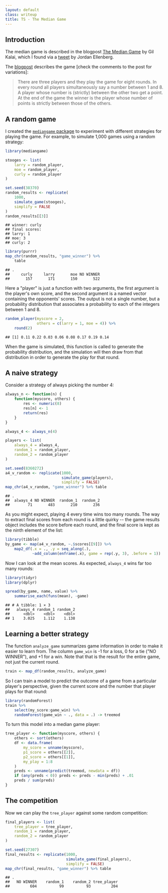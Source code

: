 ```yaml
---
layout: default
class: writeup
title: TS - The Median Game
---
```


Introduction
------------

The median game is described in the blogpost [The Median
Game](https://gilkalai.wordpress.com/2017/01/14/the-median-game/) by Gil
Kalai, which I found via a
[tweet](https://twitter.com/JSEllenberg/status/820339568486576128) by
Jordan Ellenberg.

The
[blogpost](https://gilkalai.wordpress.com/2017/01/14/the-median-game/)
describes the game \[check the comments to the post for variations\]:

> There are three players and they play the game for eight rounds. In
> every round all players simultaneously say a number between 1 and 8. A
> player whose number is (strictly) between the other two get a point.
> At the end of the game the winner is the player whose number of points
> is strictly between those of the others.

A random game
-------------

I created the [`mediangame`
package](https://github.com/tarakc02/mediangame) to experiment with
different strategies for playing the game. For example, to simulate
1,000 games using a random strategy:

~~~~ r
library(mediangame)

stooges <- list(
    larry = random_player,
    moe = random_player,
    curly = random_player
)

set.seed(38370)
random_results <- replicate(
    1000, 
    simulate_game(stooges), 
    simplify = FALSE
)
random_results[[3]]
~~~~

    ## winner: curly 
    ## final scores:
    ## larry: 1
    ## moe: 3
    ## curly: 2

~~~~ r
library(purrr)
map_chr(random_results, "game_winner") %>% 
    table
~~~~

    ## .
    ##     curly     larry       moe NO WINNER 
    ##       157       171       150       522

Here a "player" is just a function with two arguments, the first
argument is the player's own score, and the second argument is a named
vector containing the opponents' scores. The output is not a single
number, but a probability distribution that associates a probability to
each of the integers between 1 and 8.

~~~~ r
random_player(myscore = 2, 
              others = c(larry = 1, moe = 4)) %>% 
    round(2)
~~~~

    ## [1] 0.11 0.22 0.03 0.06 0.08 0.17 0.19 0.14

When the game is simulated, this function is called to generate the
probability distribution, and the simulation will then draw from that
distribution in order to generate the play for that round.

A naive strategy
----------------

Consider a strategy of always picking the number 4:

~~~~ r
always_n <- function(n) {
    function(myscore, others) {
        res <- numeric(8)
        res[n] <- 1
        return(res)
    }
}

always_4 <- always_n(4)

players <- list(
    always_4 = always_4,
    random_1 = random_player,
    random_2 = random_player
)

set.seed(8360272)
a4_v_random <- replicate(1000, 
                         simulate_game(players), 
                         simplify = FALSE)
map_chr(a4_v_random, "game_winner") %>% table
~~~~

    ## .
    ##  always_4 NO WINNER  random_1  random_2 
    ##        71       483       210       236

As you might expect, playing 4 every time wins too many rounds. The way
to extract final scores from each round is a little quirky -- the game
results object includes the score before each round, and the final score
is kept as the ninth element of the list:

~~~~ r
library(tibble)
by_game <- map(a4_v_random, ~.$scores[[9]]) %>% 
    map2_df(.x = ., .y = seq_along(.), 
            ~add_column(enframe(.x), game = rep(.y, 3), .before = 1))
~~~~

Now I can look at the mean scores. As expected, `always_4` wins far too
many rounds:

~~~~ r
library(tidyr)
library(dplyr)

spread(by_game, name, value) %>% 
    summarise_each(funs(mean), -game)
~~~~

    ## # A tibble: 1 × 3
    ##   always_4 random_1 random_2
    ##      <dbl>    <dbl>    <dbl>
    ## 1    3.025    1.112    1.138

Learning a better strategy
--------------------------

The function `analyze_game` summarizes game information in order to make
it easier to learn from. The column `game_win` is -1 for a loss, 0 for a
tie ("NO WINNER"), and +1 for a win. Note that that is the result for
the entire game, not just the current round.

~~~~ r
train <- map_df(random_results, analyze_game)
~~~~

So I can train a model to predict the outcome of a game from a
particular player's perspective, given the current score and the number
that player plays for that round:

~~~~ r
library(randomForest)
train %>% 
    select(my_score:game_win) %>%
    randomForest(game_win ~ ., data = .) -> treemod
~~~~

To turn this model into a median game player:

~~~~ r
tree_player <- function(myscore, others) {
    others <- sort(others)
    df <- data.frame(
        my_score = unname(myscore),
        p1_score = others[[2]],
        p2_score = others[[1]],
        my_play = 1:8
    )
    preds <- unname(predict(treemod, newdata = df))
    if (any(preds < 0)) preds <- preds - min(preds) + .01
    preds / sum(preds)
}
~~~~

The competition
---------------

Now we can play the `tree_player` against some random competition:

~~~~ r
final_players <- list(
    tree_player = tree_player,
    random_1 = random_player,
    random_2 = random_player
)

set.seed(27307)
final_results <- replicate(1000, 
                           simulate_game(final_players), 
                           simplify = FALSE)
map_chr(final_results, "game_winner") %>% table
~~~~

    ## .
    ##   NO WINNER    random_1    random_2 tree_player 
    ##         604          99          93         204
